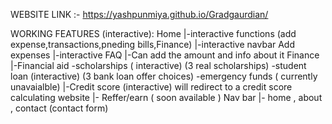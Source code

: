 WEBSITE LINK :- https://yashpunmiya.github.io/Gradgaurdian/

WORKING FEATURES (interactive):
Home
|-interactive functions (add expense,transactions,pneding bills,Finance)
|-interactive navbar
Add expenses
|-interactive FAQ
|-Can add the amount and info about it
Finance
|-Financial aid 
  -scholarships ( interactive) (3 real scholarships)
  -student loan (interactive) (3 bank loan offer choices)
  -emergency funds ( currently unavaialble)
|-Credit score (interactive) will redirect to a credit score calculating website
|- Reffer/earn ( soon available )
Nav bar 
|- home , about , contact (contact form)
